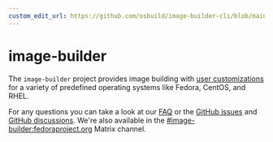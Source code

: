 ```yaml
---
custom_edit_url: https://github.com/osbuild/image-builder-cli/blob/main/doc/index.md
---
```

# image-builder

<!--
[//]: # ( DO NOT MODIFY THIS FILE! )
[//]: # ( This content is generated by `scripts/pull_readmes.py` )
[//]: # ( Rather change the source of this: https://github.com/osbuild/image-builder-cli/blob/main/doc/index.md )
-->

The `image-builder` project provides image building with [user customizations](./01-usage.md#blueprints) for a variety of predefined operating systems like Fedora, CentOS, and RHEL.

For any questions you can take a look at our [FAQ](./10-faq.md) or the [GitHub issues](https://github.com/osbuild/image-builder-cli) and [GitHub discussions](https://github.com/orgs/osbuild/discussions). We're also available in the [#image-builder:fedoraproject.org](https://matrix.to/#/#image-builder:fedoraproject.org?web-instance%5Belement.io%5D=chat.fedoraproject.org) Matrix channel.

